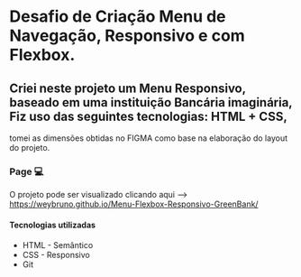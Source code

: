 # Desafio de Criação Menu de Navegação, Responsivo e com Flexbox.

## Criei neste projeto um Menu Responsivo, baseado em uma instituição Bancária imaginária, Fiz uso das seguintes tecnologias: HTML + CSS, 
tomei as dimensões obtidas no FIGMA como base na elaboração do layout do projeto.


### Page 💻
O projeto pode ser visualizado clicando aqui --> https://weybruno.github.io/Menu-Flexbox-Responsivo-GreenBank/

#### Tecnologias utilizadas
- HTML - Semântico
- CSS - Responsivo
- Git
